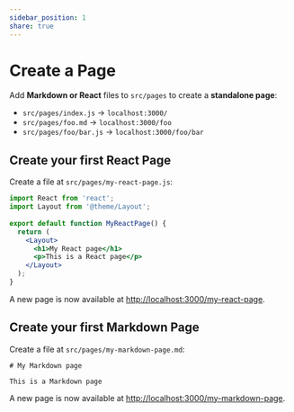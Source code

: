 ```yaml
---  
sidebar_position: 1  
share: true  
---  
```

  
# Create a Page  
  
Add **Markdown or React** files to `src/pages` to create a **standalone page**:  
  
- `src/pages/index.js` → `localhost:3000/`  
- `src/pages/foo.md` → `localhost:3000/foo`  
- `src/pages/foo/bar.js` → `localhost:3000/foo/bar`  
  
## Create your first React Page  
  
Create a file at `src/pages/my-react-page.js`:  
  
```jsx title="src/pages/my-react-page.js"  
import React from 'react';  
import Layout from '@theme/Layout';  
  
export default function MyReactPage() {  
  return (  
    <Layout>  
      <h1>My React page</h1>  
      <p>This is a React page</p>  
    </Layout>  
  );  
}  
```  
  
A new page is now available at [http://localhost:3000/my-react-page](http://localhost:3000/my-react-page).  
  
## Create your first Markdown Page  
  
Create a file at `src/pages/my-markdown-page.md`:  
  
```mdx title="src/pages/my-markdown-page.md"  
# My Markdown page  
  
This is a Markdown page  
```  
  
A new page is now available at [http://localhost:3000/my-markdown-page](http://localhost:3000/my-markdown-page).  
